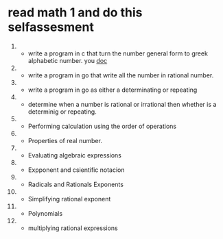 # read math 1 and do this selfassesment
1. - write a program in c that turn the number general  form to greek alphabetic number. you <a href="">doc</a>
2. - write a program in go that write all the number in rational number.
3. - write a program in go as either a determinating or repeating
4. - determine when a number is rational or irrational then whether is a determinig or repeating.
5. - Performing calculation using the order of operations
6. - Properties of real number.
7. - Evaluating algebraic expressions
8. - Expponent and csientific notacion
9. - Radicals and Rationals Exponents
10. - Simplifying rational exponent
11. - Polynomials
12. - multiplying rational expressions
